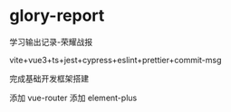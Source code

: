 # glory-report

学习输出记录-荣耀战报

vite+vue3+ts+jest+cypress+eslint+prettier+commit-msg

完成基础开发框架搭建

添加 vue-router
添加 element-plus
